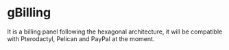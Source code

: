 # gBilling
It is a billing panel following the hexagonal architecture, it will be compatible with Pterodactyl, Pelican and PayPal at the moment.
